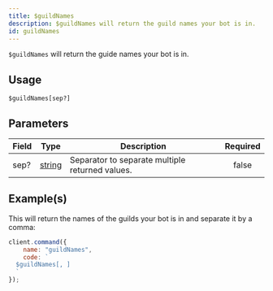 ```yaml
---
title: $guildNames
description: $guildNames will return the guild names your bot is in.
id: guildNames
---
```


`$guildNames` will return the guide names your bot is in.

## Usage

```aoi
$guildNames[sep?]
```

## Parameters

| Field | Type                                                                                              | Description                                     | Required |
| ----- | ------------------------------------------------------------------------------------------------- | ----------------------------------------------- | :------: |
| sep?  | [string](https://developer.mozilla.org/en-US/docs/Web/JavaScript/Reference/Global_Objects/String) | Separator to separate multiple returned values. |  false   |

## Example(s)

This will return the names of the guilds your bot is in and separate it by a comma:

```javascript
client.command({
    name: "guildNames",
    code: `
  $guildNames[, ]
  `
});
```
